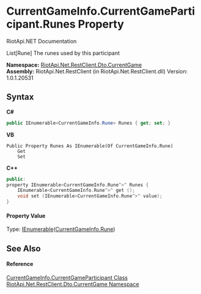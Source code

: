 # CurrentGameInfo.CurrentGameParticipant.Runes Property 
RiotApi.NET Documentation 

List[Rune] The runes used by this participant

**Namespace:**&nbsp;<a href="bbea11c0-c392-300f-a301-1bda973e0e85">RiotApi.Net.RestClient.Dto.CurrentGame</a><br />**Assembly:**&nbsp;RiotApi.Net.RestClient (in RiotApi.Net.RestClient.dll) Version: 1.0.1.20531

## Syntax

**C#**<br />
``` C#
public IEnumerable<CurrentGameInfo.Rune> Runes { get; set; }
```

**VB**<br />
``` VB
Public Property Runes As IEnumerable(Of CurrentGameInfo.Rune)
	Get
	Set
```

**C++**<br />
``` C++
public:
property IEnumerable<CurrentGameInfo.Rune^>^ Runes {
	IEnumerable<CurrentGameInfo.Rune^>^ get ();
	void set (IEnumerable<CurrentGameInfo.Rune^>^ value);
}
```


#### Property Value
Type: <a href="http://msdn2.microsoft.com/en-us/library/9eekhta0" target="_blank">IEnumerable</a>(<a href="245234d2-f60a-601e-9ae6-5163e6311f41">CurrentGameInfo.Rune</a>)

## See Also


#### Reference
<a href="5c2969a0-b2eb-591d-555e-5385fa01a091">CurrentGameInfo.CurrentGameParticipant Class</a><br /><a href="bbea11c0-c392-300f-a301-1bda973e0e85">RiotApi.Net.RestClient.Dto.CurrentGame Namespace</a><br />